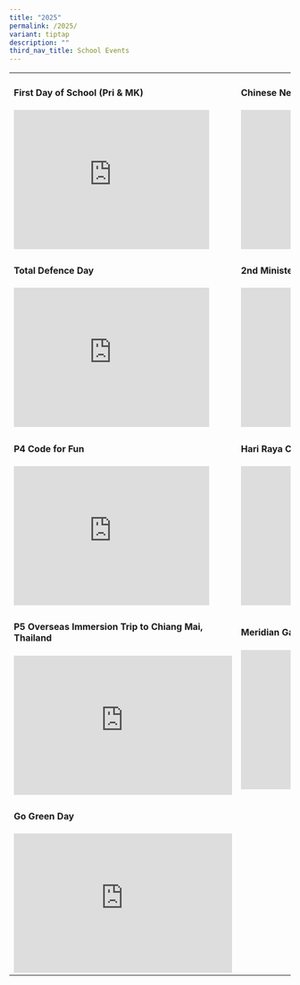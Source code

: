 ```yaml
---
title: "2025"
permalink: /2025/
variant: tiptap
description: ""
third_nav_title: School Events
---
```

<table style="minWidth: 50px">
<colgroup>
<col>
<col>
</colgroup>
<tbody>
<tr>
<td rowspan="1" colspan="1">
<h4>First Day of School (Pri &amp; MK)</h4>
<div class="iframe-wrapper">
<iframe height="249" width="350" allowfullscreen="true" frameborder="0" src="https://docs.google.com/presentation/d/e/2PACX-1vQS0kVXYEprREHu7hh_HdAqoOO82_yDkrsOkqescEYkaJZyKU56M_i_CtjkGAqrL7E_SV0q_6bqLbjz/pubembed?start=true&amp;loop=true&amp;delayms=3000"></iframe>
</div>
</td>
<td rowspan="1" colspan="1">
<h4>Chinese New Year Celebration</h4>
<div class="iframe-wrapper">
<iframe height="249" width="350" allowfullscreen="true" frameborder="0" src="https://docs.google.com/presentation/d/e/2PACX-1vSezLqOEu8QZqrwCcX2YCQjwqbKLNLx1189naKyYeM_uwpxrhL4D-6jbNc8mXHlqu7Qa-0bPR9YP8dM/pubembed?start=true&amp;loop=true&amp;delayms=3000"></iframe>
</div>
</td>
</tr>
<tr>
<td rowspan="1" colspan="1">
<h4>Total Defence Day</h4>
<p></p>
<div class="iframe-wrapper">
<iframe height="249" width="350" allowfullscreen="true" frameborder="0" src="https://docs.google.com/presentation/d/e/2PACX-1vRQ_gmcAd5BZCMm0vrRHh9iMyrQdVBRz0o5avMXt62J_vTuZ8ypv7UFKVID0BBGPNQyKHtdnpYtp2VO/pubembed?start=true&amp;loop=true&amp;delayms=3000"></iframe>
</div>
</td>
<td rowspan="1" colspan="1">
<h4>2nd Minister for Education Visit</h4>
<div class="iframe-wrapper">
<iframe height="249" width="350" allowfullscreen="true" frameborder="0" src="https://docs.google.com/presentation/d/e/2PACX-1vTiXHKr1YJpoC2-x1c3ulnvtfjBM_MxpXmx6qR8hOEZkeeB3W5EE-x1XuLvMvAhQM984FWEqe7DgdTQ/pubembed?start=true&amp;loop=true&amp;delayms=3000"></iframe>
</div>
</td>
</tr>
<tr>
<td rowspan="1" colspan="1">
<h4>P4 Code for Fun</h4>
<div class="iframe-wrapper">
<iframe height="249" width="350" allowfullscreen="true" frameborder="0" src="https://docs.google.com/presentation/d/e/2PACX-1vQzNqgFd6VEyYrQ8AxhdiPvhoNFdQa2m7Ose1lnK7MWO4OuG5Uk5ZDY9MhE2_AOUUw87UJuJsHvBm34/pubembed?start=true&amp;loop=true&amp;delayms=3000"></iframe>
</div>
</td>
<td rowspan="1" colspan="1">
<h4>Hari Raya Celebration</h4>
<div class="iframe-wrapper">
<iframe height="249" width="350" allowfullscreen="true" frameborder="0" src="https://docs.google.com/presentation/d/e/2PACX-1vRyOnpqs_-8uAI-JlzlZ5uspxmOEwdz8aWcTcuJb-bJiHsvQ2m6CG4YCkli7ZELEn1DFzG3mmyz8i4q/pubembed?start=true&amp;loop=true&amp;delayms=3000"></iframe>
</div>
</td>
</tr>
<tr>
<td rowspan="1" colspan="1">
<h4>P5 Overseas Immersion Trip to Chiang Mai, Thailand</h4>
<div class="iframe-wrapper">
<iframe height="249" width="391" allowfullscreen="true" frameborder="0" src="https://docs.google.com/presentation/d/e/2PACX-1vQ4-_Abye4yVSS4Jr11736nbxfVpO2XwxkjuX7NWb_AnBFJxnJ3KHTnnRSfGHeTf7PWmrENBtADcWmg/pubembed?start=true&amp;loop=true&amp;delayms=3000"></iframe>
</div>
</td>
<td rowspan="1" colspan="1">
<h4>Meridian Games Day</h4>
<div class="iframe-wrapper">
<iframe height="249" width="350" allowfullscreen="true" frameborder="0" src="https://docs.google.com/presentation/d/e/2PACX-1vSbSPWosN6lzy3pIc3PrstyGBmeYqJXHPwehzRuqIlCdpLP6m3HKKFRXxeaWrBbINjqibPtZptO-7nQ/pubembed?start=true&amp;loop=true&amp;delayms=5000"></iframe>
</div>
</td>
</tr>
<tr>
<td rowspan="1" colspan="1">
<h4>Go Green Day</h4>
<div class="iframe-wrapper">
<iframe height="249" width="391" allowfullscreen="true" frameborder="0" src="https://docs.google.com/presentation/d/e/2PACX-1vTsppMFz8IaOGgRHA_1CofKP5O82JkG0w3JOBgY89LQa_r7AbixWVFepF12gAPzq-JGJiTkm9Fsxlx2/pubembed?start=true&amp;loop=true&amp;delayms=5000"></iframe>
</div>
</td>
<td rowspan="1" colspan="1">
<p></p>
</td>
</tr>
</tbody>
</table>
<p></p>
<p></p>